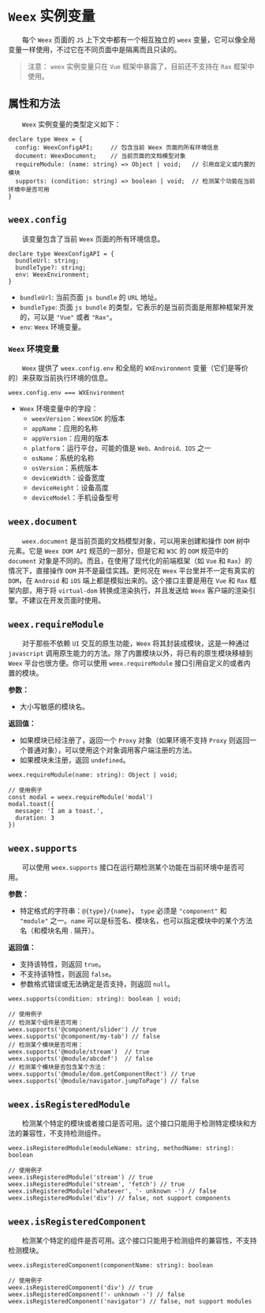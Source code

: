 # `Weex` 实例变量

&emsp;&emsp;每个 `Weex` 页面的 `JS` 上下文中都有一个相互独立的 `weex` 变量，它可以像全局变量一样使用，不过它在不同页面中是隔离而且只读的。

> 注意： `weex` 实例变量只在 `Vue` 框架中暴露了，目前还不支持在 `Rax` 框架中使用。

## 属性和方法

&emsp;&emsp;`Weex` 实例变量的类型定义如下：

```
declare type Weex = {
  config: WeexConfigAPI;     // 包含当前 Weex 页面的所有环境信息 
  document: WeexDocument;    // 当前页面的文档模型对象
  requireModule: (name: string) => Object | void;   // 引用自定义或内置的模块
  supports: (condition: string) => boolean | void;  // 检测某个功能在当前环境中是否可用
}
```

## `weex.config`

&emsp;&emsp;该变量包含了当前 `Weex` 页面的所有环境信息。

```
declare type WeexConfigAPI = {
  bundleUrl: string;
  bundleType?: string;
  env: WeexEnvironment;
}
```

* `bundleUrl`: 当前页面 `js bundle` 的 `URL` 地址。
* `bundleType`: 页面 `js bundle` 的类型，它表示的是当前页面是用那种框架开发的，可以是 `"Vue"` 或者 `"Rax"`。
* `env`: `Weex` 环境变量。

### `Weex` 环境变量

&emsp;&emsp;`Weex` 提供了 `weex.config.env` 和全局的 `WXEnvironment` 变量（它们是等价的）来获取当前执行环境的信息。

```
weex.config.env === WXEnvironment
```

- `Weex` 环境变量中的字段：
  - `weexVersion`：`WeexSDK` 的版本
  - `appName`：应用的名称
  - `appVersion`：应用的版本
  - `platform`：运行平台，可能的值是 `Web、Android、IOS` 之一
  - `osName`：系统的名称
  - `osVersion`：系统版本
  - `deviceWidth`：设备宽度
  - `deviceHeight`：设备高度
  - `deviceModel`：手机设备型号

## `weex.document`

&emsp;&emsp;`weex.document` 是当前页面的文档模型对象，可以用来创建和操作 `DOM` 树中元素。它是 `Weex DOM API` 规范的一部分，但是它和 `W3C` 的 `DOM` 规范中的 `document` 对象是不同的。而且，在使用了现代化的前端框架（如 `Vue` 和 `Rax`）的情况下，直接操作 `DOM` 并不是最佳实践。更何况在 `Weex` 平台里并不一定有真实的 `DOM`，在 `Android` 和 `iOS` 端上都是模拟出来的。这个接口主要是用在 `Vue` 和 `Rax` 框架内部，用于将 `virtual-dom` 转换成渲染执行，并且发送给 `Weex` 客户端的渲染引擎。不建议在开发页面时使用。

## `weex.requireModule`

&emsp;&emsp;对于那些不依赖 `UI` 交互的原生功能，`Weex` 将其封装成模块，这是一种通过 `javascript` 调用原生能力的方法。除了内置模块以外，将已有的原生模块移植到 `Weex` 平台也很方便。你可以使用 `weex.requireModule` 接口引用自定义的或者内置的模块。

**参数：**

* 大小写敏感的模块名。

**返回值：**

* 如果模块已经注册了，返回一个 `Proxy` 对象（如果环境不支持 `Proxy` 则返回一个普通对象），可以使用这个对象调用客户端注册的方法。
* 如果模块未注册，返回 `undefined`。

```
weex.requireModule(name: string): Object | void;

// 使用例子
const modal = weex.requireModule('modal')
modal.toast({
  message: 'I am a toast.',
  duration: 3
})
```

## `weex.supports`

&emsp;&emsp;可以使用 `weex.supports` 接口在运行期检测某个功能在当前环境中是否可用。

**参数：**

* 特定格式的字符串：`@{type}/{name}`。
`type` 必须是 `"component"` 和 `"module"` 之一。`name` 可以是标签名、模块名，也可以指定模块中的某个方法名（和模块名用 . 隔开）。

**返回值：**

* 支持该特性，则返回 `true`。
* 不支持该特性，则返回 `false`。
* 参数格式错误或无法确定是否支持，则返回 `null`。

```
weex.supports(condition: string): boolean | void;

// 使用例子
// 检测某个组件是否可用：
weex.supports('@component/slider') // true
weex.supports('@component/my-tab') // false
// 检测某个模块是否可用：
weex.supports('@module/stream')  // true
weex.supports('@module/abcdef')  // false
// 检测某个模块是否包含某个方法：
weex.supports('@module/dom.getComponentRect') // true
weex.supports('@module/navigator.jumpToPage') // false
```

## `weex.isRegisteredModule` 

&emsp;&emsp;检测某个特定的模块或者接口是否可用。这个接口只能用于检测特定模块和方法的兼容性，不支持检测组件。

```
weex.isRegisteredModule(moduleName: string, methodName: string): boolean

// 使用例子
weex.isRegisteredModule('stream') // true
weex.isRegisteredModule('stream', 'fetch') // true
weex.isRegisteredModule('whatever', '- unknown -') // false
weex.isRegisteredModule('div') // false, not support components
```

## `weex.isRegisteredComponent`

&emsp;&emsp;检测某个特定的组件是否可用。这个接口只能用于检测组件的兼容性，不支持检测模块。

```
weex.isRegisteredComponent(componentName: string): boolean

// 使用例子
weex.isRegisteredComponent('div') // true
weex.isRegisteredComponent('- unknown -') // false
weex.isRegisteredComponent('navigator') // false, not support modules
```